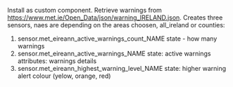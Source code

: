 Install as custom component.
Retrieve warnings from https://www.met.ie/Open_Data/json/warning_IRELAND.json.
Creates three sensors, naes are depending on the areas choosen, all_ireland or counties:
1. sensor.met_eireann_active_warnings_count_NAME
   state - how many warnings
3. sensor.met_eireann_active_warnings_NAME
   state: active warnings
   attributes: warnings details
5. sensor.met_eireann_highest_warning_level_NAME
   state: higher warning alert colour (yelow, orange, red)
